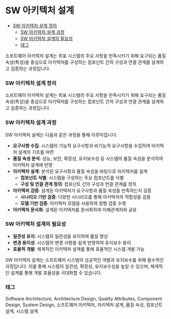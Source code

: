 # SW 아키텍처 설계

<!-- mtoc-start -->

- [SW 아키텍처 설계 정의](#sw-아키텍처-설계-정의)
  - [SW 아키텍처 설계 과정](#sw-아키텍처-설계-과정)
  - [SW 아키텍처 설계의 필요성](#sw-아키텍처-설계의-필요성)
  - [태그](#태그)

<!-- mtoc-end -->

소프트웨어 아키텍처 설계는 목표 시스템의 주요 사항을 만족시키기 위해 요구되는 품질 속성(특성)을 중심으로 아키텍처를 구성하는 컴포넌트 간의 구성과 연결 관계를 설계하고 검증하는 과정입니다.

### SW 아키텍처 설계 정의

소프트웨어 아키텍처 설계는 목표 시스템의 주요 사항을 만족시키기 위해 요구되는 품질 속성(특성)을 중심으로 아키텍처를 구성하는 컴포넌트 간의 구성과 연결 관계를 설계하고 검증하는 과정입니다.

### SW 아키텍처 설계 과정

SW 아키텍처 설계는 다음과 같은 과정을 통해 이루어집니다:

- **요구사항 수집**: 시스템의 기능적 요구사항과 비기능적 요구사항을 수집하여 아키텍처 설계의 기초를 마련
- **품질 속성 분석**: 성능, 보안, 확장성, 유지보수성 등 시스템의 품질 속성을 분석하여 아키텍처 설계에 반영
- **아키텍처 설계**: 분석된 요구사항과 품질 속성을 바탕으로 아키텍처를 설계
  - **컴포넌트 식별**: 시스템을 구성하는 주요 컴포넌트를 식별
  - **구성 및 연결 관계 정의**: 컴포넌트 간의 구성과 연결 관계를 정의
- **아키텍처 검증**: 설계된 아키텍처가 요구사항과 품질 속성을 만족하는지 검증
  - **시나리오 기반 검증**: 다양한 시나리오를 통해 아키텍처의 적합성을 검증
  - **모델 기반 검증**: 아키텍처 모델을 사용하여 정형 검증 수행
- **아키텍처 문서화**: 설계된 아키텍처를 문서화하여 이해관계자와 공유

### SW 아키텍처 설계의 필요성

- **일관성 유지**: 시스템의 일관성을 유지하여 품질 향상
- **변경 용이성**: 시스템의 변경 사항을 쉽게 반영하여 유지보수 용이
- **효율적 개발**: 체계적인 아키텍처 설계를 통해 효율적인 시스템 개발 가능

SW 아키텍처 설계는 소프트웨어 시스템의 성공적인 개발과 유지보수를 위해 필수적인 과정입니다. 이를 통해 시스템의 일관성, 확장성, 유지보수성을 높일 수 있으며, 체계적인 설계를 통해 개발 효율성을 극대화할 수 있습니다.

### 태그

Software Architecture, Architecture Design, Quality Attributes, Component Design, System Design, 소프트웨어 아키텍처, 아키텍처 설계, 품질 속성, 컴포넌트 설계, 시스템 설계
